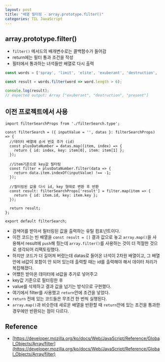 ```yaml
---
layout: post
title: "배열 필터링 - array.prototype.filter()"
categories: TIL JavaScript
---
```


## array.prototype.filter()

- `filter()` 메서드의 배개변수로는 콜백함수가 들어감
- return에는 필터 통과 조건을 작성
- 필터에서 통과하는 녀석들만 배열로 다시 출력

```JavaScript
const words = ['spray', 'limit', 'elite', 'exuberant', 'destruction', 'present'];

const result = words.filter(word => word.length > 6);

console.log(result);
// expected output: Array ["exuberant", "destruction", "present"]
```

## 이전 프로젝트에서 사용

```TypeSciprt
import filterSearchProps from './filterSearch.type';

const filterSearch = ({ inputValue = '', datas }: filterSearchProps) => {
  //데이터 배열에 순서 번호 추가 (id)
  const plusDataNumber = datas.map((item, index) => {
    return { id: index, key: item[0], item: item[1] };
  });

  //item기준으로 key값 필터링
  const filter = plusDataNumber.filter(data => {
    return data.item.indexOf(inputValue) !== -1;
  });

  //필터링된 값을 다시 id, key 형태로 변환 후 반환
  const result: filterSearchProps['result'] = filter.map(item => {
    return { id: item.id, key: item.key };
  });

  return result;
};

export default filterSearch;
```

- 검색어를 받아서 필터링된 값을 출력하는 유틸 컴포넌트이다.
- 이전 코드는 빈 배열을 `const result = []` 결과 값으로 놓고 `array.map()`을 사용해서 result에 `push`해 줬는데 `array.filter()`를 사용하는 것이 더 적절한 것으로 생각되어 리팩토링했다.
- 하지만 코드가 더 길어져 버렸는데 datas로 들어온 녀석이 2차원 배열이고, 그 배열 안에 id값이 포함이 안 되어 있는데 출력할 때는 id를 출력해야 해서 데이터 처리가 복잡해졌다.
- 어쨌든 받아온 데이터에 id값을 추가로 넣어주고
- key값 기준으로 필터링한 후
- value를 삭제하고 결과 값을 넘기는 방식으로 구현했다.
- 여기에서 filter를 사용했고 `return`안에 조건을 넣었다.
- `return` 전에 있는 코드들은 무조건 한 번씩 실행된다.
- `array.map()`과 비슷한데 새로운 배열을 반환할 때 `return`안에 있는 조건을 통과한 경우에만 반환되는 점이 다르다.

## Reference

- [https://developer.mozilla.org/ko/docs/Web/JavaScript/Reference/Global_Objects/Array/filter](https://developer.mozilla.org/ko/docs/Web/JavaScript/Reference/Global_Objects/Array/filter)

